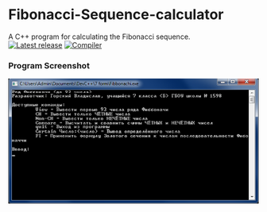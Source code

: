 # Fibonacci-Sequence-calculator
A C++ program for calculating the Fibonacci sequence.<br>
[![Latest release](https://img.shields.io/github/release/Vladg24YT/Fibonacci-Sequence-calculator.svg)](https://github.com/Vladg24YT/Fibonacci-Sequence-calculator/releases/)
[![Compiler](https://img.shields.io/badge/Compiled%20with-MinGW-blue)](http://www.mingw.org/)
### Program Screenshot
![](https://github.com/Vladg24YT/Fibonacci-Sequence-calculator/blob/master/Фото%20программы.png "Interface")
